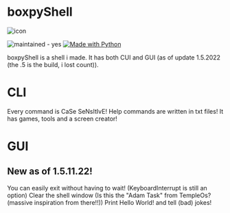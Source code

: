 # boxpyShell

![icon](https://user-images.githubusercontent.com/87974560/181935433-bb9da056-c1f6-4beb-b676-5708c821be67.png)


![maintained - yes](https://img.shields.io/badge/maintained-yes-blue) [![Made with Python](https://img.shields.io/badge/Python->=3.6-blue?logo=python&logoColor=white)](https://python.org "Go to Python homepage") 

boxpyShell is a shell i made.
It has both CUI and GUI (as of update 1.5.2022 (the .5 is the build, i lost count)).

# CLI
Every command is CaSe SeNsItIvE!
Help commands are written in txt files! It has games, tools and a screen creator!

# GUI
## New as of 1.5.11.22!

You can easily exit without having to wait! (KeyboardInterrupt is still an option)
Clear the shell window (Is this the "Adam Task" from TempleOs? (massive inspiration from there!!))
Print Hello World! and tell (bad) jokes!
